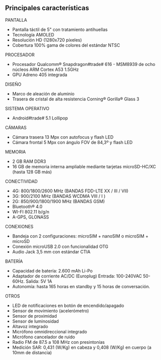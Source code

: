 ## Principales características

PANTALLA
- Pantalla táctil de 5" con tratamiento antihuellas
- Tecnología AMOLED
- Resolución HD (1280x720 píxeles)
- Cobertura 100% gama de colores del estándar NTSC

PROCESADOR
- Procesador Qualcomm® Snapdragon#trade# 616 - MSM8939 de ocho núcleos ARM Cortex A53 1.5GHz
- GPU Adreno 405 integrada

DISEÑO
- Marco de aleación de aluminio
- Trasera de cristal de alta resistencia Corning® Gorilla® Glass 3

SISTEMA OPERATIVO
-  Android#trade# 5.1 Lollipop

CÁMARAS
- Cámara trasera 13 Mpx con autofocus y flash LED
- Cámara frontal 5 Mpx con ángulo FOV de 84,3º y flash LED

MEMORIA
- 2 GB RAM DDR3
- 16 GB de memoria interna ampliable mediante tarjetas microSD-HC/XC (hasta 128 GB más)

CONECTIVIDAD
- 4G: 800/1800/2600 MHz (BANDAS FDD-LTE XX / III / VII)
- 3G: 900/2100 MHz (BANDAS WCDMA VIII / I )
- 2G: 850/900/1800/1900 MHz (BANDAS GSM)
- Bluetooth® 4.0
- WI-FI 802.11 b/g/n
- A-GPS, GLONASS

CONEXIONES
- Bandeja con 2 configuraciones: microSIM + nanoSIM o microSIM + microSD
- Conexión microUSB 2.0 con funcionalidad OTG
- Audio Jack 3,5 mm con estándar CTIA

BATERÍA
- Capacidad de batería: 2.600 mAh Li-Po
- Adaptador de corriente AC/DC (Europlug) Entrada: 100-240VAC 50-60Hz. Salida: 5V 1A
- Autonomía: hasta 165 horas en standby y 15 horas de conversación.

OTROS
- LED de notificaciones en botón de encendido/apagado
- Sensor de movimiento (acelerómetro)
- Sensor de proximidad
- Sensor de luminosidad
- Altavoz integrado
- Micrófono omnidireccional integrado
- Micrófono cancelador de ruido
- Radio FM de 87.5 a 108 MHz con presintonías
- Medición SAR: 0,431 (W/Kg) en cabeza y 0,408 (W/Kg) en cuerpo (a 10mm de distancia)


